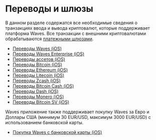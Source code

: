 # Переводы и шлюзы

В данном разделе содержатся все необходимые сведения о транзакциях ввода и вывода криптовалют, которые поддерживает платформа Waves. Все транзакции с внешними криптовалютами обрабатываются [платежными шлюзами](/waves-client/frequently-asked-questions-faq/mobile-apps/iOS/payment-gateway.md).

* [Переводы Waves (iOS)](transfers-and-gateways/waves-transfers.md)
* [Переводы Waves Enterprise (iOS)](transfers-and-gateways/waves-enterprise-transfers.md)
* [Переводы ассетов (iOS)](transfers-and-gateways/asset-transfers.md)
* [Переводы Bitcoin (iOS)](transfers-and-gateways/bitcoin-transfers.md)
* [Переводы Ethereum (iOS)](transfers-and-gateways/ethereum-transfers.md)
* [Переводы Litecoin (iOS)](transfers-and-gateways/litecoin-transfers.md)
* [Переводы Zcash (iOS)](transfers-and-gateways/zcash-transfers.md)
* [Переводы Bitcoin Cash (iOS)](transfers-and-gateways/bitcoin-cash-transfers.md)
* [Переводы Dash (iOS)](transfers-and-gateways/dash-transfers.md)
* [Переводы Monero (iOS)](transfers-and-gateways/monero-transfers.md)
* [Переводы Bitcoin SV (iOS)](transfers-and-gateways/bitcoin-sv-transfers.md)

Waves приложение также поддерживает покупку Waves за Евро и Доллары США (минимум 30 EUR/USD, максимум 3000 EUR/USD) с использованием банковской карты.

* [Покупка Waves с банковской карты (iOS)](transfers-and-gateways/buying-waves-using-card.md)
